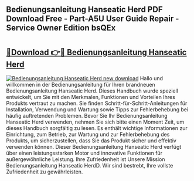 ## Bedienungsanleitung Hanseatic Herd PDF Download Free - Part-A5U User Guide Repair - Service Owner Edition bsQEx

# <h2><a href="http://df61vb.blite.top/?on=Bedienungsanleitung+Hanseatic+Herd">🔗Download 👉🔴 Bedienungsanleitung Hanseatic Herd</a></h2>

[![Bedienungsanleitung Hanseatic Herd new download](https://i.imgur.com/lujVjoI.png)](http://df61vb.blite.top/?on=Bedienungsanleitung+Hanseatic+Herd)
Hallo und willkommen in der Bedienungsanleitung für Ihren brandneuen Bedienungsanleitung Hanseatic Herd. Dieses Handbuch wurde speziell entwickelt, um Sie mit den Merkmalen, Funktionen und Vorteilen Ihres Produkts vertraut zu machen. Sie finden Schritt-für-Schritt-Anleitungen für Installation, Verwendung und Wartung sowie Tipps zur Fehlerbehebung bei häufig auftretenden Problemen. Bevor Sie Ihr Bedienungsanleitung Hanseatic Herd verwenden, nehmen Sie sich bitte einen Moment Zeit, um dieses Handbuch sorgfältig zu lesen. Es enthält wichtige Informationen zur Einrichtung, zum Betrieb, zur Wartung und zur Fehlerbehebung des Produkts, um sicherzustellen, dass Sie das Produkt sicher und effektiv verwenden können. Dieser Bedienungsanleitung Hanseatic Herd verfügt über einen leistungsstarken Motor und innovative Funktionen für außergewöhnliche Leistung. Ihre Zufriedenheit ist Unsere Mission Bedienungsanleitung Hanseatic HerdD. Wir sind bestrebt, Ihre vollste Zufriedenheit zu gewährleisten.
